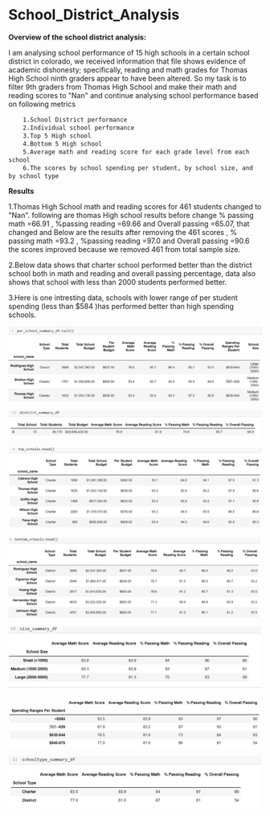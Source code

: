 # School_District_Analysis

**Overview of the school district analysis:**
    
I am analysing school performance of 15 high schools in a certain school district in colorado, we received information that file shows evidence of academic dishonesty; specifically, reading and math grades for Thomas High School ninth graders appear to have been altered. So my task is to filter 9th graders from Thomas High School and make their math and reading scores to "Nan" and continue analysing school performance based on following metrics
            
        1.School District performance 
        2.Individual school performance 
        3.Top 5 High school 
        4.Bottom 5 High school
        5.Average math and reading score for each grade level from each school
        6.The scores by school spending per student, by school size, and by school type

**Results**

1.Thomas High School math and reading scores for 461 students changed to 
"Nan". following are thomas High school results before change % passing math =66.91 , %passing reading =69.66 and Overall passing =65.07, that changed and Below are the results after removing the 461 scores , % passing math =93.2 , %passing reading =97.0 and Overall passing =90.6 the scores improved because we removed 461 from total sample size.

2.Below data shows that charter school performed better than the district school both in math and reading and overall passing percentage, data also shows that school with less than 2000 students performed better.

3.Here is one intresting data, schools with lower range of per student spending (less than $584 )has performed better than high spending schools. 
        

![ths](resources/THS.PNG)

![School District performance ](resources/districtsummary.PNG)

![Top 5 High school  ](resources/top5.PNG)

![bottom 5 High school  ](resources/bottom5.PNG)

![school size  ](resources/sizesummary.PNG)

![school spending  ](resources/spending.PNG)

![school type  ](resources/schooltype.PNG)